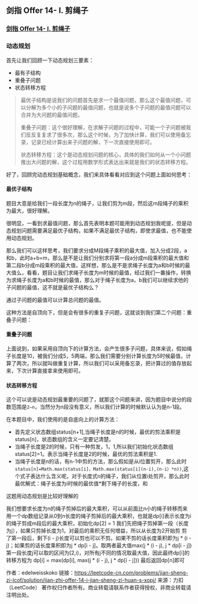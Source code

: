 ## 剑指 Offer 14- I. 剪绳子

### [剑指 Offer 14- I. 剪绳子](https://leetcode-cn.com/problems/jian-sheng-zi-lcof/)

### 动态规划

首先让我们回顾一下动态规划三要素：

- 最有子结构
- 重叠子问题
- 状态转移方程

> 最优子结构是说我们的问题首先是求一个最值问题，那么这个最值问题，可以分解为多个小的子问题的最值问题，也就是说多个子问题的最值问题可以合并为大问题的最值问题。
>
> 重叠子问题：这个很好理解，在求解子问题的过程中，可能一个子问题被我们反反复复求了很多次，那么这个时候，为了加快计算，我们可以使用备忘录，记录已经计算出来子问题的解，下一次直接使用即可。
>
> 状态转移方程：这个是动态规划问题的核心，具体的我们如何从一个小问题推出大问题的解，这个过程用数学形式表达出来就是我们的状态转移方程。

好了，回顾完动态规划基础概念，我们来具体看看对应到这个问题上面如何思考：

#### 最优子结构

题目大意是给我们一段长度为n的绳子，让我们剪为m段，然后这m段绳子的乘积为最大，很好理解。

很明显，一看到求最值问题，那么首先表明本题可能用到动态规划我呢提，但是动态规划问题需要满足最优子结构，如果不满足最优子结构，即使求最值，也不能使用动态规划。

那么我们可以这样思考，我们要求分成M段绳子乘积的最大值，加入分成2段，a和b，此时a+b=m，那么是不是让我们分别求将第一段a分成m段乘积的最大值和第二段b分成m段乘积的最大值，这样想，那么是不是求绳子长度为a和b时候的最大值么，看看，题目让我们求绳子长度为m时候的最值，经过我们一番操作，转换为求绳子长度为a和b时候的最值，那么对于绳子长度为a，b我们可以继续求他的子问题的最值，这不就是最优子结构么？

通过子问题的最值可以计算总问题的最值。

这种方法是自顶向下，但是会有很多的重复子问题，这就谈到我们第二个问题：重叠子问题：

#### 重叠子问题

上面说到，如果采用自顶向下的计算方法，会产生很多子问题，具体来说，假如绳子长度是10，被我们分成5，5两端，那么我们需要分别计算长度为5时候最值，计算了两次，所以就叫做重复计算，所以我们可以采用备忘录，把计算过的值存放起来，下次计算直接拿来使用即可。

#### 状态转移方程

这个可以说是动态规划最重要的问题了，就那这个问题来讲，因为题目中说分的段数范围是`2—n`，当然分为n段没有意义，所以我们计算的时候默认认为是n-1段。

在本题目中，我们使用的是自底向上的计算方法：

- 首先定义状态数组status[n+1],当绳子长度是n的时候，最优的剪法乘积是status[n]，状态数组的含义一定要记清楚。
- 当绳子长度是2的时候，只有一种剪发，1，1,所以我们初始化状态数组status[2]=1。表示当绳子长度是2的时候，最优的剪法乘积是1.
- 当绳子长度是n的话，有n-1中剪的方法，那么假如是从i位置剪开，那么此时`status[n]=Math.max(status[i]，Math.max(status[i](n-i),(n-i）*n))`,这个式子表达什么含义呢，对于长度式n的绳子，我们从位置i处剪开，那么此时最优解式：绳子长度为i时候的最优值*剩下绳子的长度，和











这题用动态规划是比较好理解的

我们想要求长度为n的绳子剪掉后的最大乘积，可以从前面比n小的绳子转移而来
用一个dp数组记录从0到n长度的绳子剪掉后的最大乘积，也就是dp[i]表示长度为i的绳子剪成m段后的最大乘积，初始化dp[2] = 1
我们先把绳子剪掉第一段（长度为j），如果只剪掉长度为1，对最后的乘积无任何增益，所以从长度为2开始剪
剪了第一段后，剩下(i - j)长度可以剪也可以不剪。如果不剪的话长度乘积即为j * (i - j)；如果剪的话长度乘积即为j * dp[i - j]。取两者最大值max(j * (i - j), j * dp[i - j])
第一段长度j可以取的区间为[2,i)，对所有j不同的情况取最大值，因此最终dp[i]的转移方程为
dp[i] = max(dp[i], max(j * (i - j), j * dp[i - j]))
最后返回dp[n]即可

作者：edelweisskoko
链接：https://leetcode-cn.com/problems/jian-sheng-zi-lcof/solution/jian-zhi-offer-14-i-jian-sheng-zi-huan-s-xopj/
来源：力扣（LeetCode）
著作权归作者所有。商业转载请联系作者获得授权，非商业转载请注明出处。